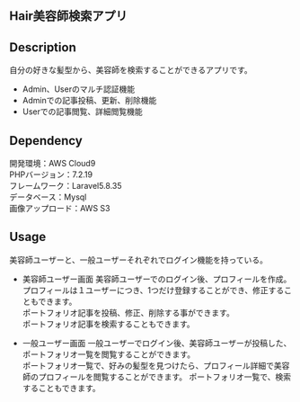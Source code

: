 ## Hair美容師検索アプリ

## Description
自分の好きな髪型から、美容師を検索することができるアプリです。
- Admin、Userのマルチ認証機能
- Adminでの記事投稿、更新、削除機能
- Userでの記事閲覧、詳細閲覧機能

## Dependency
開発環境：AWS Cloud9 <br>
PHPバージョン：7.2.19 <br>
フレームワーク：Laravel5.8.35 <br>
データベース：Mysql <br>
画像アップロード：AWS S3 <br>

## Usage
美容師ユーザーと、一般ユーザーそれぞれでログイン機能を持っている。


- 美容師ユーザー画面
    美容師ユーザーでのログイン後、プロフィールを作成。<br>
    プロフィールは１ユーザーにつき、1つだけ登録することができ、修正することもできます。<br>
    ポートフォリオ記事を投稿、修正、削除する事ができます。<br>
    ポートフォリオ記事を検索することもできます。

- 一般ユーザー画面
    一般ユーザーでログイン後、美容師ユーザーが投稿した、ポートフォリオ一覧を閲覧することができます。<br>
    ポートフォリオ一覧で、好みの髪型を見つけたら、プロフィール詳細で美容師のプロフィールを閲覧することができます。
    ポートフォリオ一覧で、検索することもできます。
    

